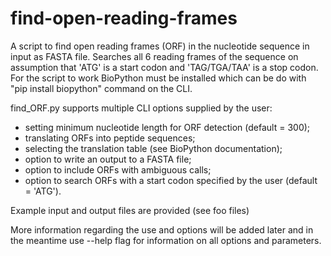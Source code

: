 # find-open-reading-frames
A script to find open reading frames (ORF) in the nucleotide sequence in input as FASTA file. Searches all 6 reading frames of the sequence on assumption that 'ATG' is a start codon and 'TAG/TGA/TAA' is a stop codon.
For the script to work BioPython must be installed which can be do with "pip install biopython" command on the CLI.

find_ORF.py supports multiple CLI options supplied by the user:
* setting minimum nucleotide length for ORF detection (default = 300);
* translating ORFs into peptide sequences;
* selecting the translation table (see BioPython documentation);
* option to write an output to a FASTA file;
* option to include ORFs with ambiguous calls;
* option to search ORFs with a start codon specified by the user (default = 'ATG').

Example input and output files are provided (see foo files)

More information regarding the use and options will be added later and in the meantime use --help flag for information on all options and parameters.
